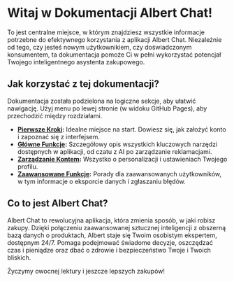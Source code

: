 # Witaj w Dokumentacji Albert Chat!

To jest centralne miejsce, w którym znajdziesz wszystkie informacje potrzebne do efektywnego korzystania z aplikacji Albert Chat. Niezależnie od tego, czy jesteś nowym użytkownikiem, czy doświadczonym konsumentem, ta dokumentacja pomoże Ci w pełni wykorzystać potencjał Twojego inteligentnego asystenta zakupowego.

## Jak korzystać z tej dokumentacji?

Dokumentacja została podzielona na logiczne sekcje, aby ułatwić nawigację. Użyj menu po lewej stronie (w widoku GitHub Pages), aby przechodzić między rozdziałami.

*   **[Pierwsze Kroki](./getting-started.md):** Idealne miejsce na start. Dowiesz się, jak założyć konto i zapoznać się z interfejsem.
*   **[Główne Funkcje](./features/):** Szczegółowy opis wszystkich kluczowych narzędzi dostępnych w aplikacji, od czatu z AI po zarządzanie reklamacjami.
*   **[Zarządzanie Kontem](./account/):** Wszystko o personalizacji i ustawieniach Twojego profilu.
*   **[Zaawansowane Funkcje](./advanced/):** Porady dla zaawansowanych użytkowników, w tym informacje o eksporcie danych i zgłaszaniu błędów.

## Co to jest Albert Chat?

Albert Chat to rewolucyjna aplikacja, która zmienia sposób, w jaki robisz zakupy. Dzięki połączeniu zaawansowanej sztucznej inteligencji z obszerną bazą danych o produktach, Albert staje się Twoim osobistym ekspertem, dostępnym 24/7. Pomaga podejmować świadome decyzje, oszczędzać czas i pieniądze oraz dbać o zdrowie i bezpieczeństwo Twoje i Twoich bliskich.

Życzymy owocnej lektury i jeszcze lepszych zakupów!
